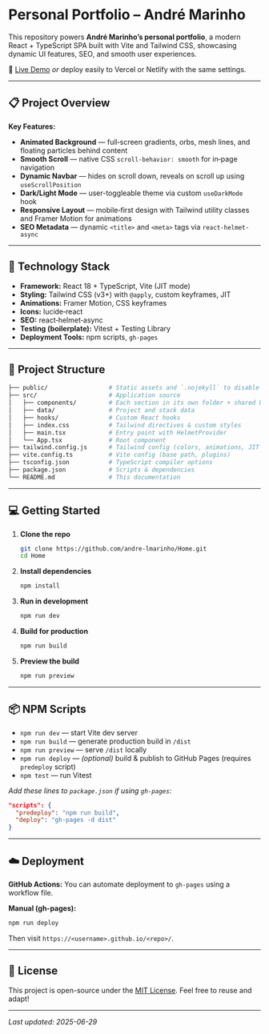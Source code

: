 # Personal Portfolio – André Marinho

This repository powers **André Marinho’s personal portfolio**, a modern React + TypeScript SPA built with Vite and Tailwind CSS, showcasing dynamic UI features, SEO, and smooth user experiences.

🔗 [Live Demo](https://andre-lmarinho.github.io/Home/)
_or_ deploy easily to Vercel or Netlify with the same settings.

---

## 📋 Project Overview

**Key Features:**

- **Animated Background** — full‑screen gradients, orbs, mesh lines, and floating particles behind content
- **Smooth Scroll** — native CSS `scroll-behavior: smooth` for in‑page navigation
- **Dynamic Navbar** — hides on scroll down, reveals on scroll up using `useScrollPosition`
- **Dark/Light Mode** — user-toggleable theme via custom `useDarkMode` hook
- **Responsive Layout** — mobile‑first design with Tailwind utility classes and Framer Motion for animations
- **SEO Metadata** — dynamic `<title>` and `<meta>` tags via `react-helmet-async`

---

## 🚀 Technology Stack

- **Framework:** React 18 + TypeScript, Vite (JIT mode)
- **Styling:** Tailwind CSS (v3+) with `@apply`, custom keyframes, JIT
- **Animations:** Framer Motion, CSS keyframes
- **Icons:** lucide‑react
- **SEO:** react‑helmet‑async
- **Testing (boilerplate):** Vitest + Testing Library
- **Deployment Tools:** npm scripts, `gh-pages`

---

## 📂 Project Structure

```bash
├── public/                 # Static assets and `.nojekyll` to disable Jekyll
├── src/                    # Application source
│   ├── components/         # Each section in its own folder + shared UI
│   ├── data/               # Project and stack data
│   ├── hooks/              # Custom React hooks
│   ├── index.css           # Tailwind directives & custom styles
│   ├── main.tsx            # Entry point with HelmetProvider
│   └── App.tsx             # Root component
├── tailwind.config.js      # Tailwind config (colors, animations, JIT content)
├── vite.config.ts          # Vite config (base path, plugins)
├── tsconfig.json           # TypeScript compiler options
├── package.json            # Scripts & dependencies
└── README.md               # This documentation
```

---

## 💻 Getting Started

1. **Clone the repo**

   ```bash
   git clone https://github.com/andre-lmarinho/Home.git
   cd Home
   ```

2. **Install dependencies**

   ```bash
   npm install
   ```

3. **Run in development**

   ```bash
   npm run dev
   ```

4. **Build for production**

   ```bash
   npm run build
   ```

5. **Preview the build**

   ```bash
   npm run preview
   ```

---

## 📦 NPM Scripts

- `npm run dev` — start Vite dev server
- `npm run build` — generate production build in `/dist`
- `npm run preview` — serve `/dist` locally
- `npm run deploy` — _(optional)_ build & publish to GitHub Pages (requires `predeploy` script)
- `npm test` — run Vitest

_Add these lines to `package.json` if using `gh-pages`:_

```json
"scripts": {
  "predeploy": "npm run build",
  "deploy": "gh-pages -d dist"
}
```

---

## ☁️ Deployment

**GitHub Actions:**
You can automate deployment to `gh-pages` using a workflow file.

**Manual (gh-pages):**

```bash
npm run deploy
```

Then visit `https://<username>.github.io/<repo>/`.

---

## 📜 License

This project is open-source under the [MIT License](LICENSE).
Feel free to reuse and adapt!

---

_Last updated: 2025-06-29_
